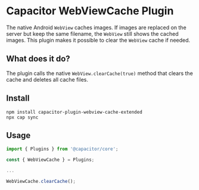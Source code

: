 # Capacitor WebViewCache Plugin

The native Android `WebView` caches images. If images are replaced on the server but keep the same filename, the `WebView` still shows the cached images. This plugin makes it possible to clear the `WebView` cache if needed.

## What does it do?

The plugin calls the native `WebView.clearCache(true)` method that clears the cache and deletes all cache files.

## Install

```
npm install capacitor-plugin-webview-cache-extended
npx cap sync
```

## Usage

```typescript
import { Plugins } from '@capacitor/core';

const { WebViewCache } = Plugins;

...

WebViewCache.clearCache();
```
